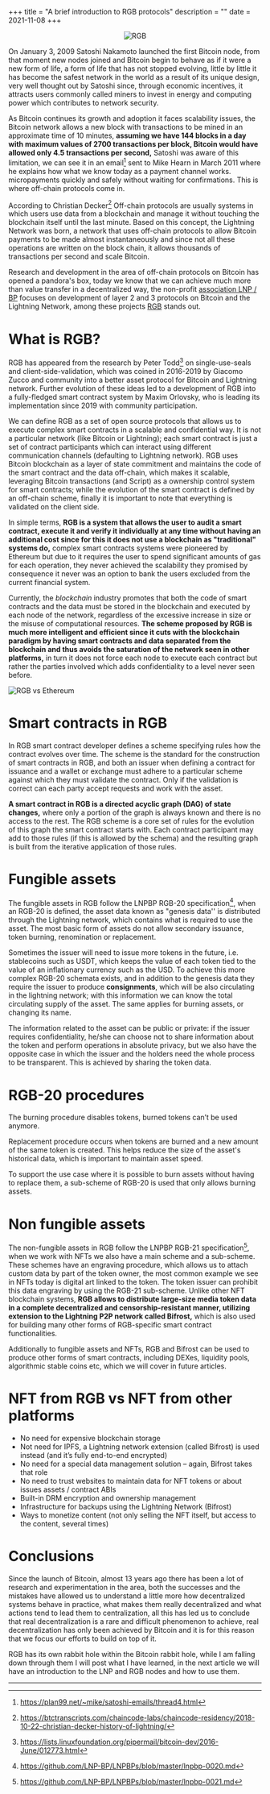 +++
title = "A brief introduction to RGB protocols"
description = ""
date = 2021-11-08
+++
<p align="center">
  <img src="/images/RGB_Logo.png" alt="RGB"/>
</p>

On January 3, 2009 Satoshi Nakamoto launched the first Bitcoin node, from that moment new nodes joined and Bitcoin begin to behave as if it were a new form of life, a form of life that has not stopped evolving, little by little it has become the safest network in the world as a result of its unique design, very well thought out by Satoshi since, through economic incentives, it attracts users commonly called miners to invest in energy and computing power which contributes to network security.

As Bitcoin continues its growth and adoption it faces scalability issues, the Bitcoin network allows a new block with transactions to be mined in an approximate time of 10 minutes, **assuming we have 144 blocks in a day with maximum values ​​of 2700 transactions per block, Bitcoin would have allowed only 4.5 transactions per second,** Satoshi was aware of this limitation, we can see it in an email[^1] sent to Mike Hearn in March 2011 where he explains how what we know today as a payment channel works. micropayments quickly and safely without waiting for confirmations. This is where off-chain protocols come in.

According to Christian Decker[^2] Off-chain protocols are usually systems in which users use data from a blockchain and manage it without touching the blockchain itself until the last minute. Based on this concept, the Lightning Network was born, a network that uses off-chain protocols to allow Bitcoin payments to be made almost instantaneously and since not all these operations are written on the block chain, it allows thousands of transactions per second and scale Bitcoin.

Research and development in the area of ​​off-chain protocols on Bitcoin has opened a pandora's box, today we know that we can achieve much more than value transfer in a decentralized way, the non-profit [association LNP / BP](https://lnp-bp.org) focuses on development of layer 2 and 3 protocols on Bitcoin and the Lightning Network, among these projects [RGB](https://rgb-faq.com) stands out.

# What is RGB?
RGB has appeared from the research by Peter Todd[^3] on single-use-seals and client-side-validation, which was coined in 2016-2019 by Giacomo Zucco and community into a better asset protocol for Bitcoin and Lightning network. Further evolution of these ideas led to a development of RGB into a fully-fledged smart contract system by Maxim Orlovsky, who is leading its implementation since 2019 with community participation.

We can define RGB as a set of open source protocols that allows us to execute complex smart contracts in a scalable and confidential way. It is not a particular network (like Bitcoin or Lightning); each smart contract is just a set of contract participants which can interact using different communication channels (defaulting to Lightning network). RGB uses Bitcoin blockchain as a layer of state commitment and maintains the code of the smart contract and the data off-chain, which makes it scalable, leveraging Bitcoin transactions (and Script) as a ownership control system for smart contracts; while the evolution of the smart contract is defined by an off-chain scheme, finally it is important to note that everything is validated on the client side.

In simple terms, **RGB is a system that allows the user to audit a smart contract, execute it and verify it individually at any time without having an additional cost since for this it does not use a blockchain as "traditional" systems do,** complex smart contracts systems were pioneered by Ethereum but due to it requires the user to spend significant amounts of gas for each operation, they never achieved the scalability they promised by consequence it never was an option to bank the users excluded from the current financial system.

Currently, the *blockchain* industry promotes that both the code of smart contracts and the data must be stored in the blockchain and executed by each node of the network, regardless of the excessive increase in size or the misuse of computational resources. **The scheme proposed by RGB is much more intelligent and efficient since it cuts with the blockchain paradigm by having smart contracts and data separated from the blockchain and thus avoids the saturation of the network seen in other platforms,** in turn it does not force each node to execute each contract but rather the parties involved which adds confidentiality to a level never seen before.

![RGB vs Ethereum](/images/rgb-vs-eth.png)

# Smart contracts in RGB
In RGB smart contract developer defines a scheme specifying rules how the contract evolves over time. The scheme is the standard for the construction of smart contracts in RGB, and both an issuer when defining a contract for issuance and a wallet or exchange must adhere to a particular scheme against which they must validate the contract. Only if the validation is correct can each party accept requests and work with the asset.

**A smart contract in RGB is a directed acyclic graph (DAG) of state changes,** where only a portion of the graph is always known and there is no access to the rest. The RGB scheme is a core set of rules for the evolution of this graph the smart contract starts with. Each contract participant may add to those rules (if this is allowed by the schema) and the resulting graph is built from the iterative application of those rules.

# Fungible assets
The fungible assets in RGB follow the LNPBP RGB-20 specification[^4], when an RGB-20 is defined, the asset data known as "genesis data'' is distributed through the Lightning network, which contains what is required to use the asset. The most basic form of assets do not allow secondary issuance, token burning, renomination or replacement.

Sometimes the issuer will need to issue more tokens in the future, i.e. stablecoins such as USDT, which keeps the value of each token tied to the value of an inflationary currency such as the USD. To achieve this more complex RGB-20 schemata exists, and in addition to the genesis data they require the issuer to produce **consignments**, which will be also circulating in the lightning network; with this information we can know the total circulating supply of the asset. The same applies for burning assets, or changing its name.

The information related to the asset can be public or private: if the issuer requires confidentiality, he/she can choose not to share information about the token and perform operations in absolute privacy, but we also have the opposite case in which the issuer and the holders need the whole process to be transparent. This is achieved by sharing the token data.

# RGB-20 procedures
The burning procedure disables tokens, burned tokens can’t be used anymore.

Replacement procedure occurs when tokens are burned and a new amount of the same token is created. This helps reduce the size of the asset's historical data, which is important to maintain asset speed.

To support the use case where it is possible to burn assets without having to replace them, a sub-scheme of RGB-20 is used that only allows burning assets.

# Non fungible assets
The non-fungible assets in RGB follow the LNPBP RGB-21 specification[^5], when we work with NFTs we also have a main scheme and a sub-scheme. These schemes have an engraving procedure, which allows us to attach custom data by part of the token owner, the most common example we see in NFTs today is digital art linked to the token. The token issuer can prohibit this data engraving by using the RGB-21 sub-scheme. Unlike other NFT blockchain systems, **RGB allows to distribute large-size media token data in a complete decentralized and censorship-resistant manner, utilizing extension to the Lightning P2P network called Bifrost,** which is also used for building many other forms of RGB-specific smart contract functionalities.

Additionally to fungible assets and NFTs, RGB and Bifrost can be used to produce other forms of smart contracts, including DEXes, liquidity pools, algorithmic stable coins etc, which we will cover in future articles.

# NFT from RGB vs NFT from other platforms
* No need for expensive blockchain storage
* Not need for IPFS, a Lightning network extension (called Bifrost) is used instead (and it’s fully end-to-end encrypted)
* No need for a special data management solution – again, Bifrost takes that role
* No need to trust websites to maintain data for NFT tokens or about issues assets / contract ABIs
* Built-in DRM encryption and ownership management
* Infrastructure for backups using the Lightning Network (Bifrost)
* Ways to monetize content (not only selling the NFT itself, but access to the content, several times)

# Conclusions
Since the launch of Bitcoin, almost 13 years ago there has been a lot of research and experimentation in the area, both the successes and the mistakes have allowed us to understand a little more how decentralized systems behave in practice, what makes them really decentralized and what actions tend to lead them to centralization, all this has led us to conclude that real decentralization is a rare and difficult phenomenon to achieve, real decentralization has only been achieved by Bitcoin and it is for this reason that we focus our efforts to build on top of it.

RGB has its own rabbit hole within the Bitcoin rabbit hole, while I am falling down through them I will post what I have learned, in the next article we will have an introduction to the LNP and RGB nodes and how to use them.
***
[^1]: <https://plan99.net/~mike/satoshi-emails/thread4.html>

[^2]: <https://btctranscripts.com/chaincode-labs/chaincode-residency/2018-10-22-christian-decker-history-of-lightning/>

[^3]: <https://lists.linuxfoundation.org/pipermail/bitcoin-dev/2016-June/012773.html>

[^4]: <https://github.com/LNP-BP/LNPBPs/blob/master/lnpbp-0020.md>

[^5]: <https://github.com/LNP-BP/LNPBPs/blob/master/lnpbp-0021.md>